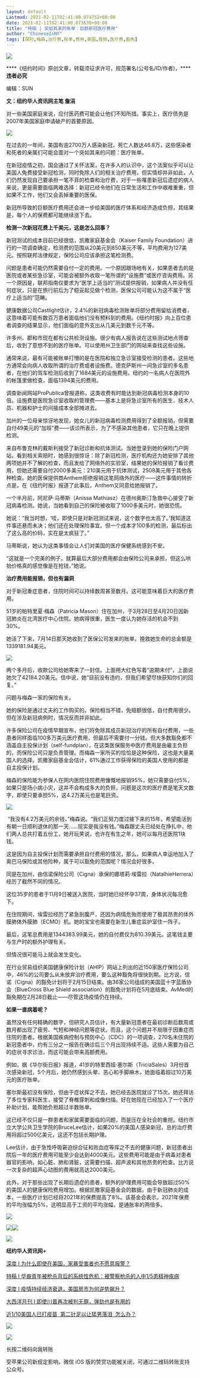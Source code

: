 ```yaml
---
layout: default
Lastmod: 2021-02-11T02:41:00.074752+00:00
date: 2021-02-11T02:41:00.073630+00:00
title: "特稿 | 突如其来的账单：巨额新冠医疗费用"
author: "ChineseInNY"
tags: [保险,梅森,治疗费,账单,费用,美国,报销,医疗费,豁免]
---
```


![](https://images.weserv.nl/?url=https%3A//mmbiz.qpic.cn/mmbiz_gif/thibReU11qJaSicCpG1KwhbmzB7vKAIicX6PicmVKcuczvvHuqiblJz9h0azvwCg1mtc83JSIzRdeiasr2RiaPZv0Bjpw/640%3Fwx_fmt%3Dgif)

****《纽约时间》原创文章，转载须征求许可，规范署名(公号名/ID/作者)，********违者必究****

  

编辑：SUN

  

  

**文：纽约华人资讯网主笔 詹涓**

  

对一些美国家庭来说，应付医药费可能会让他们不知所措。事实上，医疗债务是2007年美国家庭申请破产的首要原因。

![](https://images.weserv.nl/?url=https%3A//mmbiz.qpic.cn/mmbiz_jpg/thibReU11qJZUDic1TbVzOcPNL09x0Pwa4N7un5T3Z6btJvduNnExeDMTRB2Z43kYCA9WyKVlCzmseVFse9PaQRw/640%3Fwx_fmt%3Djpeg)

在过去的一年间，美国有逾2700万人感染新冠，死亡人数达46.8万，这些感染者和死者的亲属们可能会面对一个突如其来的问题：医疗账单。

在新冠疫情之初，国会通过了关怀法案，在许多人的认识中，这个法案似乎可以让美国人免费接受新冠检测，同时免除人们的相关治疗费用，但实情却并非如此，人们仍然发现自己要承担一笔不菲的检查和治疗费，对于一些罹患新冠后遗症的病人来说，更是需要面临两难选择：新冠已经令他们在日常生活和工作中艰难重重，但如果不工作，他们又会丢掉重要的医保。

新冠所导致的巨额医疗费用还会进一步给美国的医疗体系和经济造成负担，其结果是，每个人的保费都可能继续涨下去。

**检测一次新冠花费上千美元，这是怎么回事？**

新冠测试的成本目前已经很低，凯撒家庭基金会（Kaiser Family Foundation）进行的一项调查确定，检测费的范围从20美元到850美元不等，平均费用为127美元。按照联邦法律规定，保险公司应该承担这笔检测费。

问题是患者可能仍然需要自付一定的费用。一个原因跟场地有关，如果患者去的是医院或者某些急诊室，可能会被额外收取一笔所谓的“设施费”或医疗咨询费用。另一个原因是，联邦指南仅要求为“医学上适当的”测试提供报销，如果病人并没有任何症状，只是在旅行前后为了稳妥起见做个检测，医保公司可能认为这不属于“医疗上适当的”范畴。

健康数据公司Castlight估计，2.4%的新冠病毒检测账单将部分费用留给消费者，这意味着可能有数百万患者面临他们没有预料到的费用。《纽约时报》向上百位患者调查的结果显示，他们面临的意外支出从几美元到数千元不等。

许多州、郡和市现在都有公共检测设施。很少有病人报告说在这些测试地点筛查后，收到了意想不到的医疗账单。可以使用州卫生部门的网站来查找这些设施。

通常来说，最有可能被账单打懵的是在医院和独立急诊室接受检测的患者。这些地方通常会向病人收取所谓的治疗费或者设施费。德克萨斯州一间急诊室的多名患者，在他们的驾车检测后收到了1684美元的设施费用。纽约的一名病人在医院外的帐篷里做检查，面临1394美元的费用。

调查新闻网站ProPublica曾报道称，这类收费有时能达到新冠病毒检测本身的10倍。设施费是医院急诊室收取的管理费——基本上是将急诊室所有的医生、技术人员、机器和护士的间接成本全部摊进去。

加州的一位母亲惊讶地发现，她女儿的新冠病毒检测费用得到了全额报销，但需要自付49美元的“加班”费——该诊所表示，为了不感染其他患者，它只在晚上提供检测。

来自布鲁克林的戴斯利接受了新冠诊断和抗体测试。当她登录到她的保险门户网站，看到相关索赔时，她感到很惊讶：除了新冠检测，医疗机构还为她安排了其他两项她并不了解的检查，而且发给了网络外的实验室，结果她的保险报销了看诊费用，但她还需要自付2000多美元：210美元用于抗体测试，2508美元用于其他各种检查。她的医保提供商Anthem拒绝报销这笔网络外的医疗——这件事情的转折点是，在《纽约时报》报道了此事后，Anthem又同意给她报销了。

一个半月前，阿尼萨·马蒂斯（Anissa Mathiasz）在德州奥斯汀急救中心接受了新冠病毒检测。她说，当她看到自己的保险被收取了1000多美元时，她很恐慌。

她说：“我当时想，‘哇，即使只是对新冠测试来说，这个数字也太高了。’我知道这件事还悬而未决；他们还在处理保险事宜。但一个成本才100多的检测，最后标出了这么高的价码，实在是太疯狂了。”

马蒂斯说，她认为这类事情会让人们对美国的医疗保健系统感到不安。

“这就是一个完美的例子，就算最后大部分费用都会由保险公司来承担，但这么哄抬价格真的感觉像是在抢钱，”她说。

**治疗费用能报销，但也有漏洞**

对于新冠重症患者，住院时间可以持续数周甚至数月。这可能意味着巨大的医疗费用。

51岁的帕特里夏·梅森（Patricia Mason）住在加州，于3月28日至4月20日因新冠肺炎在北湾医疗中心住院。她病得很重，医生一度认为她存活的机会不到30%。

她活了下来，7月14日那天她收到了医保公司发来的账单。挽救她生命的总金额是1339181.94美元。

![](https://images.weserv.nl/?url=https%3A//mmbiz.qpic.cn/mmbiz_png/thibReU11qJZUDic1TbVzOcPNL09x0Pwa4uwTABe8ktyfaUictqm9PfbiboLe3dyHbQRBYGBHFGIU0kia7rkdZz7mPg/640%3Fwx_fmt%3Dpng)

两个多月后，收款公司给她寄来了一封信。上面用大红色写着“逾期未付”，上面说她欠了42184.20美元。信中说，她“目前没有违约，但我们希望尽快获知你们的回复。”

问题与梅森一家的保险有关。

她的保险是通过丈夫的工作购买的。保险相当不错，免赔额很低，自付费用很少。但在涉及新冠病例时，情况反而并非如此。

许多保险公司在疫情早期宣布，他们将免除其成员新冠治疗的所有自付费用，一些患者同样面临100多万美元医疗费用，但最后不需要付一分钱。但大多数豁免都不涵盖自主投保计划（self-fundplan），在这类医保服务中医疗费用是由雇主负担的，而保险公司只是负责管理。而梅森一家所买的恰恰是这种保险，这也是大量美国人的选择。凯撒家庭基金会估计，61%通过工作获得保险的美国人使用的都是自主投保计划。

梅森的保险能为参保人在网内医院住院费用慷慨地报销95%，她只需要自付5%，如果只是场小病小灾，这并不会构成多大的负担，问题是这次的医疗费是笔天文数字，即使只要承担5%，这4.2万美元也是笔巨资。

![](https://images.weserv.nl/?url=https%3A//mmbiz.qpic.cn/mmbiz_png/thibReU11qJZUDic1TbVzOcPNL09x0Pwa4Lvp2fDSHAHQBbLNjKTumzNDQaLDRBj2XTdr0icxvoV9CB79bPVXNVPQ/640%3Fwx_fmt%3Dpng)

 “我没有4.2万美元的余钱，”梅森说。“我们正努力度过接下来的15年，希望能活到有朝一日顺利退休的那一天……现实是我没有钱。”梅森跟丈夫已经处在挣扎中，他们两人总共打着五份工，她开玩笑说，也许在有生之年，她可以每月还医院1块钱。

这是因为自主投保计划而需要承担自付费用的情况，那么，如果病人幸运地加入了奥巴马保险或其他险种，属于可以豁免的范围呢？情况会好很多。

同是在加州，由信诺保险公司（Cigna）承保的娜塔莉·埃雷拉（NatalhieHerrera）经历了截然不同的情况。

这位35岁的患者于11月9日被送入医院，当时她已经怀孕37周，身体状况每况愈下。

在住院期间，埃雷拉经历了紧急剖腹产，还因为病情危殆而使用了极其昂贵的体外膜肺体外膜肺（ECMO）机。她的宝宝也需要在新生儿重症监护室住一阵子。

最后，这笔总费用是1344383.99美元，她的自付费仅为810.39美元。这笔钱主要与生产时的额外护理有关。

但情况很可能马上就会发生变化。

在行业贸易组织美国健康保险计划（AHIP）网站上列出的近150家医疗保险公司中，46%的公司要么从未放弃治疗费用，要么这种豁免将很快到期。比方说，信诺（Cigna）的豁免计划将于2月15日结束。由36家公司组成的美国蓝十字蓝盾协会（BlueCross Blue Shield association）的豁免计划将在5月底结束。AvMed的豁免期在2月28日截止——尽管这场疫情仍在持续。

**如果一直病着呢？**

虽然没有任何精确的数字，但研究人员估计，有大量新冠患者在最初诊断后数周或数月都出现了疲劳、气短和神经问题等症状。而且，这个问题并不局限于因重症而住院的患者。根据美国疾病控制与预防中心（CDC）的一项调查，270名未住院的新冠患者中，约有三分之一报告在确诊后三个月出现持续不适。这些人需要为自己的症状寻求诊治，而这可能会带来高额费用。

例如，据《华尔街日报》报道，41岁的特里西娅·塞尔斯（TriciaSales）3月份首次感染新冠，5个月后，她仍然感到头晕、恶心和手脚麻木，她面临着超过10万美元的医疗账单。

塞尔斯最初没有保险，但由于症状挥之不去，她已经去医院就诊了15次。她还拜访了多位专家科医生，接受了脊椎穿刺和成像扫描。好在她现在已经加入了一个医疗补助计划，能帮她负担超过半数账单。

这已经不仅只是一群患者和家属需要面临的问题，而是压在全社会的重担。纽约市立大学公共卫生学院的BruceLee估计，如果20%的美国人感染新冠，总的治疗费用将超过500亿美元，这还不包括长期护理。

Lee估计，由于急性呼吸窘迫综合征和败血症等挥之不去的健康问题，新冠患者出院后一年的医疗费用可能至少会达到4000美元。这些费用可能是由于病毒对患者器官的影响，如心脏、肺和肾脏，这需要扫描、超声波和其他昂贵的检查。比方说一次复杂的超声心动图的费用就高达2000美元。

此外，对于那些出现了长期后遗症的患者，额外的护理费用可能会导致超过50%的美国人的健康保险费用增加。根据凯撒家庭基金会的数据，由于新冠肺炎的成本，一些医疗计划已经将2021年的保费提高了8%。该基金会表示，2021年保费的平均涨幅为5%，这明显高于工资的平均涨幅，是通胀率的两倍多。

  

![](https://images.weserv.nl/?url=https%3A//mmbiz.qpic.cn/mmbiz_png/D3NYj3twC82Mt6LrK8cIV9l7So6HYpoxelhepzyqCbXo189klicqDL3PFgO0cuFIhweR9PIZEDg6aQzXPZD88PA/640%3Fwx_fmt%3Dpng)  

![](https://images.weserv.nl/?url=https%3A//mmbiz.qpic.cn/mmbiz_png/ictbg3TUyiaTUZB4KofFRbGmwNWibRAIdadPZYib9osk1DdN5rNXUS7IZFdLhkeapCpdoHQqDeYCOZKMQyaxiaYr9gg/640%3Fwx_fmt%3Dpng)![](https://images.weserv.nl/?url=https%3A//mmbiz.qpic.cn/mmbiz_jpg/D3NYj3twC83qEZfAvLvaW4PPdaYysnSSren9UoFsxRur58ont3PM8x21MVag93JPAIv0oMwrJ9v4z5O8paLfVQ/640%3Fwx_fmt%3Djpeg)

![](https://images.weserv.nl/?url=https%3A//mmbiz.qpic.cn/mmbiz_png/xysP9W5CW4mpj73rw1A7zyVnDQkVblw8YibIQFxqegLdQjmiccibILPv0DfVU0ZU0RWQibibHCXWnysg2DAK7gDkn9g/640%3Fwx_fmt%3Dpng)

**纽约华人资讯网+**

  

[深度 I 为什么即使在美国，家暴受害者也不愿意报警？](http://mp.weixin.qq.com/s?__biz=MzU5ODYxMTI0Ng==&mid=2247519902&idx=1&sn=e6fb0779b12082f66bebadc3bfe79dda&chksm=fe434adfc934c3c9d4a6daa9387c37c9979c9bcb3d7fc5e9ad29af046a053748ef180ac8beba&scene=21#wechat_redirect)

[特稿 I 华裔青年被枪杀背后的系统性危机：被警察枪杀的人中1/5患精神疾病](http://mp.weixin.qq.com/s?__biz=MzU5ODYxMTI0Ng==&mid=2247519816&idx=1&sn=e6f871a7f7c743cfb30e48ac1298a7fc&chksm=fe434a09c934c31fa667062551fed196aac52e1ec0ca2a497279c69ac2ed593c2f88dd460e16&scene=21#wechat_redirect)  

[深度 I 疫情持续经济衰退，美国房市为何逆势飙升？](http://mp.weixin.qq.com/s?__biz=MzU5ODYxMTI0Ng==&mid=2247519388&idx=1&sn=9702dc0c359e258cd98aa70cfb46aa7e&chksm=fe4348ddc934c1cb315cb3f2055039a3cfeb7ae85b5e593e9ca3c9c8e618b1caabe2d176ea27&scene=21#wechat_redirect)

[大西洋月刊 I 即使川普再次被判无罪，弹劾也是有用的](http://mp.weixin.qq.com/s?__biz=MzU5ODYxMTI0Ng==&mid=2247519816&idx=3&sn=d4d53ab40c3397b68a61d10e463a7519&chksm=fe434a09c934c31f6828765c16cb7da51f65840579313766989756a25f502df7afad7497c2c8&scene=21#wechat_redirect)  

[近1/10美国人已打疫苗  第二针足以让猛男落泪  怎么办？](http://mp.weixin.qq.com/s?__biz=MzU5ODYxMTI0Ng==&mid=2247518875&idx=1&sn=1ab887566139d9c2ae41eb0ae7a32144&chksm=fe434edac934c7cceaabe8e719feceb034e3c8b9b6c74a4402e77ffa6db2c12f3108b64e7f2d&scene=21#wechat_redirect)

  

![](https://images.weserv.nl/?url=https%3A//mmbiz.qpic.cn/mmbiz_jpg/thibReU11qJahicRwjib2bicOvTvnDPBCDGagQTpDAUQqTWjKfam1A6mBHwPHZJ5UmVR5y0UJ7VVsppbc3eCjXD4uQ/640%3Fwx_fmt%3Djpeg)

![](https://images.weserv.nl/?url=https%3A//mmbiz.qpic.cn/mmbiz_gif/G7ZicMMYbIfibCPytOA4485RibhmR0MlzDdDDlU7HRxhdsBHc7KJDPBJ2onRfAdD3eMsiahhJJ3TRj2IJibkWIQJkrQ/640%3Fwx_fmt%3Dgif)

长按二维码向我转账

受苹果公司新规定影响，微信 iOS 版的赞赏功能被关闭，可通过二维码转账支持公众号。

